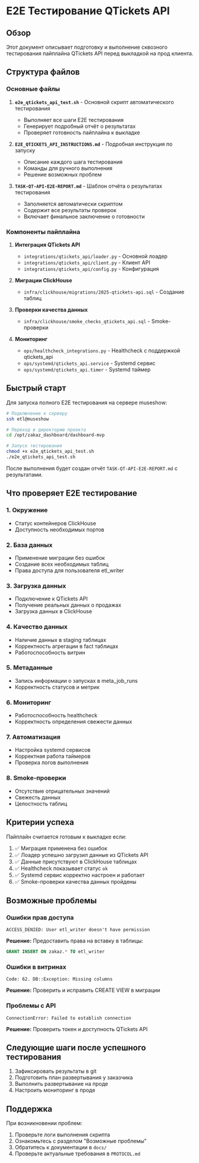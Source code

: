 # E2E Тестирование QTickets API

## Обзор

Этот документ описывает подготовку и выполнение сквозного тестирования пайплайна QTickets API перед выкладкой на прод клиента.

## Структура файлов

### Основные файлы

1. **`e2e_qtickets_api_test.sh`** - Основной скрипт автоматического тестирования
   - Выполняет все шаги E2E тестирования
   - Генерирует подробный отчёт о результатах
   - Проверяет готовность пайплайна к выкладке

2. **`E2E_QTICKETS_API_INSTRUCTIONS.md`** - Подробная инструкция по запуску
   - Описание каждого шага тестирования
   - Команды для ручного выполнения
   - Решение возможных проблем

3. **`TASK-QT-API-E2E-REPORT.md`** - Шаблон отчёта о результатах тестирования
   - Заполняется автоматически скриптом
   - Содержит все результаты проверок
   - Включает финальное заключение о готовности

### Компоненты пайплайна

1. **Интеграция QTickets API**
   - `integrations/qtickets_api/loader.py` - Основной лоадер
   - `integrations/qtickets_api/client.py` - Клиент API
   - `integrations/qtickets_api/config.py` - Конфигурация

2. **Миграции ClickHouse**
   - `infra/clickhouse/migrations/2025-qtickets-api.sql` - Создание таблиц

3. **Проверки качества данных**
   - `infra/clickhouse/smoke_checks_qtickets_api.sql` - Smoke-проверки

4. **Мониторинг**
   - `ops/healthcheck_integrations.py` - Healthcheck с поддержкой qtickets_api
   - `ops/systemd/qtickets_api.service` - Systemd сервис
   - `ops/systemd/qtickets_api.timer` - Systemd таймер

## Быстрый старт

Для запуска полного E2E тестирования на сервере museshow:

```bash
# Подключение к серверу
ssh etl@museshow

# Переход в директорию проекта
cd /opt/zakaz_dashboard/dashboard-mvp

# Запуск тестирования
chmod +x e2e_qtickets_api_test.sh
./e2e_qtickets_api_test.sh
```

После выполнения будет создан отчёт `TASK-QT-API-E2E-REPORT.md` с результатами.

## Что проверяет E2E тестирование

### 1. Окружение
- Статус контейнеров ClickHouse
- Доступность необходимых портов

### 2. База данных
- Применение миграции без ошибок
- Создание всех необходимых таблиц
- Права доступа для пользователя etl_writer

### 3. Загрузка данных
- Подключение к QTickets API
- Получение реальных данных о продажах
- Загрузка данных в ClickHouse

### 4. Качество данных
- Наличие данных в staging таблицах
- Корректность агрегации в fact таблицах
- Работоспособность витрин

### 5. Метаданные
- Запись информации о запусках в meta_job_runs
- Корректность статусов и метрик

### 6. Мониторинг
- Работоспособность healthcheck
- Корректность определения свежести данных

### 7. Автоматизация
- Настройка systemd сервисов
- Корректная работа таймеров
- Проверка логов выполнения

### 8. Smoke-проверки
- Отсутствие отрицательных значений
- Свежесть данных
- Целостность таблиц

## Критерии успеха

Пайплайн считается готовым к выкладке если:

1. ✅ Миграция применена без ошибок
2. ✅ Лоадер успешно загрузил данные из QTickets API
3. ✅ Данные присутствуют в ClickHouse таблицах
4. ✅ Healthcheck показывает статус `ok`
5. ✅ Systemd сервис корректно настроен и работает
6. ✅ Smoke-проверки качества данных пройдены

## Возможные проблемы

### Ошибки прав доступа
```
ACCESS_DENIED: User etl_writer doesn't have permission
```
**Решение:** Предоставить права на вставку в таблицы:
```sql
GRANT INSERT ON zakaz.* TO etl_writer
```

### Ошибки в витринах
```
Code: 62. DB::Exception: Missing columns
```
**Решение:** Проверить и исправить CREATE VIEW в миграции

### Проблемы с API
```
ConnectionError: Failed to establish connection
```
**Решение:** Проверить токен и доступность QTickets API

## Следующие шаги после успешного тестирования

1. Зафиксировать результаты в git
2. Подготовить план развертывания у заказчика
3. Выполнить развертывание на проде
4. Настроить мониторинг в проде

## Поддержка

При возникновении проблем:
1. Проверьте логи выполнения скрипта
2. Ознакомьтесь с разделом "Возможные проблемы"
3. Обратитесь к документации в `docs/`
4. Проверьте актуальные требования в `PROTOCOL.md`